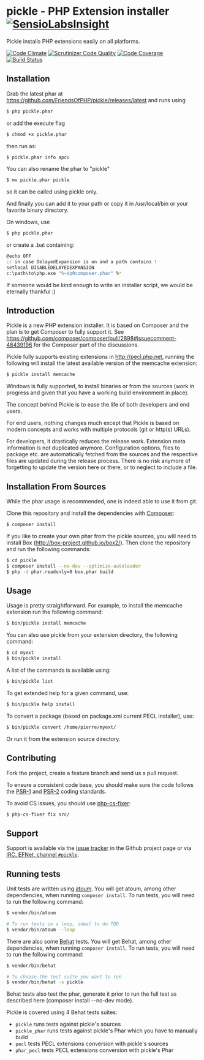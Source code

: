 pickle - PHP Extension installer [![SensioLabsInsight](https://insight.sensiolabs.com/projects/7e153d04-79be-47e6-b2ee-60cdc2665dd5/small.png)](https://insight.sensiolabs.com/projects/7e153d04-79be-47e6-b2ee-60cdc2665dd5)
================================

Pickle installs PHP extensions easily on all platforms.

[![Code Climate](https://codeclimate.com/github/FriendsOfPHP/pickle.svg)](https://codeclimate.com/github/FriendsOfPHP/pickle)
[![Scrutinizer Code Quality](https://scrutinizer-ci.com/g/FriendsOfPHP/pickle/badges/quality-score.png?b=master)](https://scrutinizer-ci.com/g/FriendsOfPHP/pickle/?branch=master)
[![Code Coverage](https://scrutinizer-ci.com/g/FriendsOfPHP/pickle/badges/coverage.png?b=master)](https://scrutinizer-ci.com/g/FriendsOfPHP/pickle/?branch=master)
[![Build Status](https://travis-ci.org/FriendsOfPHP/pickle.svg?branch=master)](https://travis-ci.org/FriendsOfPHP/pickle)

Installation
------------
Grab the latest phar at https://github.com/FriendsOfPHP/pickle/releases/latest and runs using
```sh
$ php pickle.phar
```
or add the execute flag
```sh
$ chmod +x pickle.phar
```
then run as:
```sh
$ pickle.phar info apcu
```
You can also rename the phar to "pickle"
```sh
$ mv pickle.phar pickle
```
so it can be called using pickle only.

And finally you can add it to your path or copy it in /usr/local/bin or your favorite binary directory.

On windows, use
```sh
$ php pickle.phar
```
or create a .bat containing:
```sh
@echo OFF
:: in case DelayedExpansion is on and a path contains ! 
setlocal DISABLEDELAYEDEXPANSION
c:\path\to\php.exe "%~dp0composer.phar" %*
```

If someone would be kind enough to write an installer script, we would be eternally thankful :)

Introduction
------------

Pickle is a new PHP extension installer. It is based on Composer and the plan is to get Composer to fully support it. See https://github.com/composer/composer/pull/2898#issuecomment-48439196 for the Composer part of the discussions.

Pickle fully supports existing extensions in http://pecl.php.net, running the following will install the latest available version of the memcache extension:

```sh
$ pickle install memcache
```

Windows is fully supported, to install binaries or from the sources (work in progress and given that you have a working build environment in place).

The concept behind Pickle is to ease the life of both developers and end users.

For end users, nothing changes much except that Pickle is based on modern concepts and works with multiple protocols (git or http(s) URLs).

For developers, it drastically reduces the release work. Extension meta information is not duplicated anymore. Configuration options, files to package etc. are automatically fetched from the sources and the respective files are updated during the release process. There is no risk anymore of forgetting to update the version here or there, or to neglect to include a file.

Installation From Sources
-------------------------

While the phar usage is recommended, one is indeed able to use it from git.

Clone this repository and install the dependencies with
[Composer](http://getcomposer.org/):

```sh
$ composer install
```
If you like to create your own phar from the pickle sources, you will need to install Box (http://box-project.github.io/box2/). Then clone the repository and run the following commands:

```sh
$ cd pickle
$ composer install --no-dev --optimize-autoloader
$ php -d phar.readonly=0 box.phar build
```

Usage
-----

Usage is pretty straightforward. For example, to install the memcache extension run the following command:

```sh
$ bin/pickle install memcache
```

You can also use pickle from your extension directory, the following command:

```sh
$ cd myext
$ bin/pickle install
```

A list of the commands is available using:

```sh
$ bin/pickle list
```

To get extended help for a given command, use:

```sh
$ bin/pickle help install
```

To convert a package (based on package.xml current PECL installer), use:

```sh
$ bin/pickle convert /home/pierre/myext/
```

Or run it from the extension source directory.

Contributing
------------

Fork the project, create a feature branch and send us a pull request.

To ensure a consistent code base, you should make sure the code follows
the [PSR-1](http://www.php-fig.org/psr/psr-1/) and
[PSR-2](http://www.php-fig.org/psr/psr-2/) coding standards.

To avoid CS issues, you should use [php-cs-fixer](http://cs.sensiolabs.org/):

```sh
$ php-cs-fixer fix src/
```

Support
-------

Support is available via the [issue
tracker](https://github.com/FriendsOfPHP/pickle/issues) in the Github project page
or via [IRC, EFNet, channel `#pickle`](http://chat.efnet.org/).

Running tests
-------------

Unit tests are written using [atoum](https://github.com/atoum/atoum).
You will get atoum, among other dependencies, when running `composer install`.
To run tests, you will need to run the following command:

```sh
$ vendor/bin/atoum

# To run tests in a loop, ideal to do TDD
$ vendor/bin/atoum --loop
```

There are also some [Behat](https://github.com/behat/behat) tests.
You will get Behat, among other dependencies, when running `composer install`.
To run tests, you will need to run the following command:

```sh
$ vendor/bin/behat

# To choose the test suite you want to run
$ vendor/bin/behat -s pickle
```
Behat tests also test the phar, generate it prior to run the full test as described here (composer install --no-dev mode).

Pickle is covered using 4 Behat tests suites:

* `pickle` runs tests against pickle's sources
* `pickle_phar` runs tests against pickle's Phar which you have to manually
  build
* `pecl` tests PECL extensions conversion with pickle's sources
* `phar_pecl` tests PECL extensions conversion with pickle's Phar
